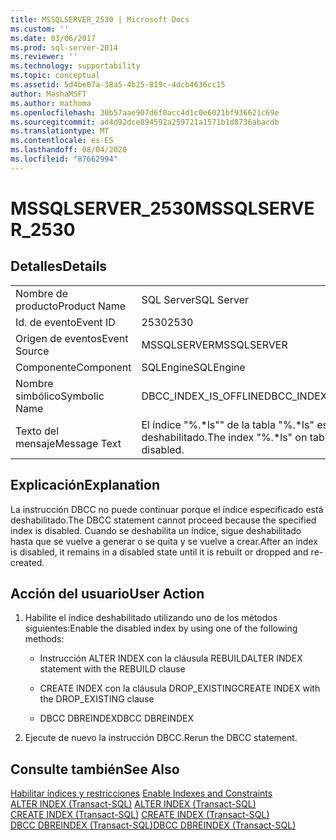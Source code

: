 ```yaml
---
title: MSSQLSERVER_2530 | Microsoft Docs
ms.custom: ''
ms.date: 03/06/2017
ms.prod: sql-server-2014
ms.reviewer: ''
ms.technology: supportability
ms.topic: conceptual
ms.assetid: 5d4be07a-38a5-4b25-819c-4dcb4636cc15
author: MashaMSFT
ms.author: mathoma
ms.openlocfilehash: 30b57aae907d6f0acc4d1c0e6021bf936621c69e
ms.sourcegitcommit: ad4d92dce894592a259721a1571b1d8736abacdb
ms.translationtype: MT
ms.contentlocale: es-ES
ms.lasthandoff: 08/04/2020
ms.locfileid: "87662994"
---
```

# <a name="mssqlserver_2530"></a><span data-ttu-id="19725-102">MSSQLSERVER_2530</span><span class="sxs-lookup"><span data-stu-id="19725-102">MSSQLSERVER_2530</span></span>
    
## <a name="details"></a><span data-ttu-id="19725-103">Detalles</span><span class="sxs-lookup"><span data-stu-id="19725-103">Details</span></span>  
  
|||  
|-|-|  
|<span data-ttu-id="19725-104">Nombre de producto</span><span class="sxs-lookup"><span data-stu-id="19725-104">Product Name</span></span>|<span data-ttu-id="19725-105">SQL Server</span><span class="sxs-lookup"><span data-stu-id="19725-105">SQL Server</span></span>|  
|<span data-ttu-id="19725-106">Id. de evento</span><span class="sxs-lookup"><span data-stu-id="19725-106">Event ID</span></span>|<span data-ttu-id="19725-107">2530</span><span class="sxs-lookup"><span data-stu-id="19725-107">2530</span></span>|  
|<span data-ttu-id="19725-108">Origen de eventos</span><span class="sxs-lookup"><span data-stu-id="19725-108">Event Source</span></span>|<span data-ttu-id="19725-109">MSSQLSERVER</span><span class="sxs-lookup"><span data-stu-id="19725-109">MSSQLSERVER</span></span>|  
|<span data-ttu-id="19725-110">Componente</span><span class="sxs-lookup"><span data-stu-id="19725-110">Component</span></span>|<span data-ttu-id="19725-111">SQLEngine</span><span class="sxs-lookup"><span data-stu-id="19725-111">SQLEngine</span></span>|  
|<span data-ttu-id="19725-112">Nombre simbólico</span><span class="sxs-lookup"><span data-stu-id="19725-112">Symbolic Name</span></span>|<span data-ttu-id="19725-113">DBCC_INDEX_IS_OFFLINE</span><span class="sxs-lookup"><span data-stu-id="19725-113">DBCC_INDEX_IS_OFFLINE</span></span>|  
|<span data-ttu-id="19725-114">Texto del mensaje</span><span class="sxs-lookup"><span data-stu-id="19725-114">Message Text</span></span>|<span data-ttu-id="19725-115">El índice "%.\*ls"" de la tabla "%.\*ls" está deshabilitado.</span><span class="sxs-lookup"><span data-stu-id="19725-115">The index "%.\*ls" on table "%.\*ls" is disabled.</span></span>|  
  
## <a name="explanation"></a><span data-ttu-id="19725-116">Explicación</span><span class="sxs-lookup"><span data-stu-id="19725-116">Explanation</span></span>  
 <span data-ttu-id="19725-117">La instrucción DBCC no puede continuar porque el índice especificado está deshabilitado.</span><span class="sxs-lookup"><span data-stu-id="19725-117">The DBCC statement cannot proceed because the specified index is disabled.</span></span> <span data-ttu-id="19725-118">Cuando se deshabilita un índice, sigue deshabilitado hasta que se vuelve a generar o se quita y se vuelve a crear.</span><span class="sxs-lookup"><span data-stu-id="19725-118">After an index is disabled, it remains in a disabled state until it is rebuilt or dropped and re-created.</span></span>  
  
## <a name="user-action"></a><span data-ttu-id="19725-119">Acción del usuario</span><span class="sxs-lookup"><span data-stu-id="19725-119">User Action</span></span>  
  
1.  <span data-ttu-id="19725-120">Habilite el índice deshabilitado utilizando uno de los métodos siguientes:</span><span class="sxs-lookup"><span data-stu-id="19725-120">Enable the disabled index by using one of the following methods:</span></span>  
  
    -   <span data-ttu-id="19725-121">Instrucción ALTER INDEX con la cláusula REBUILD</span><span class="sxs-lookup"><span data-stu-id="19725-121">ALTER INDEX statement with the REBUILD clause</span></span>  
  
    -   <span data-ttu-id="19725-122">CREATE INDEX con la cláusula DROP_EXISTING</span><span class="sxs-lookup"><span data-stu-id="19725-122">CREATE INDEX with the DROP_EXISTING clause</span></span>  
  
    -   <span data-ttu-id="19725-123">DBCC DBREINDEX</span><span class="sxs-lookup"><span data-stu-id="19725-123">DBCC DBREINDEX</span></span>  
  
2.  <span data-ttu-id="19725-124">Ejecute de nuevo la instrucción DBCC.</span><span class="sxs-lookup"><span data-stu-id="19725-124">Rerun the DBCC statement.</span></span>  
  
## <a name="see-also"></a><span data-ttu-id="19725-125">Consulte también</span><span class="sxs-lookup"><span data-stu-id="19725-125">See Also</span></span>  
 <span data-ttu-id="19725-126">[Habilitar índices y restricciones](../indexes/enable-indexes-and-constraints.md) </span><span class="sxs-lookup"><span data-stu-id="19725-126">[Enable Indexes and Constraints](../indexes/enable-indexes-and-constraints.md) </span></span>  
 <span data-ttu-id="19725-127">[ALTER INDEX &#40;Transact-SQL&#41;](/sql/t-sql/statements/alter-index-transact-sql) </span><span class="sxs-lookup"><span data-stu-id="19725-127">[ALTER INDEX &#40;Transact-SQL&#41;](/sql/t-sql/statements/alter-index-transact-sql) </span></span>  
 <span data-ttu-id="19725-128">[CREATE INDEX &#40;Transact-SQL&#41;](/sql/t-sql/statements/create-index-transact-sql) </span><span class="sxs-lookup"><span data-stu-id="19725-128">[CREATE INDEX &#40;Transact-SQL&#41;](/sql/t-sql/statements/create-index-transact-sql) </span></span>  
 [<span data-ttu-id="19725-129">DBCC DBREINDEX &#40;Transact-SQL&#41;</span><span class="sxs-lookup"><span data-stu-id="19725-129">DBCC DBREINDEX &#40;Transact-SQL&#41;</span></span>](/sql/t-sql/database-console-commands/dbcc-dbreindex-transact-sql)  
  
  
